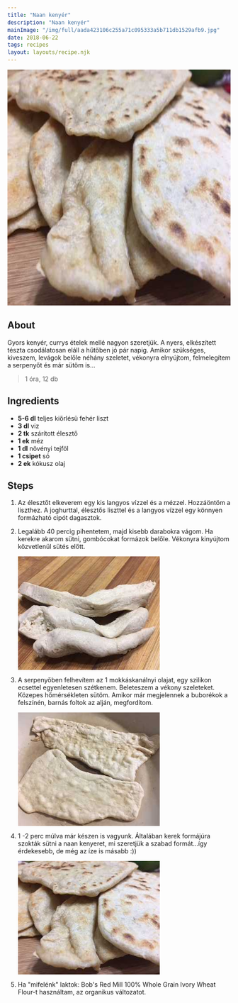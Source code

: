 ```yaml
---
title: "Naan kenyér"
description: "Naan kenyér"
mainImage: "/img/full/aada423106c255a71c095333a5b711db1529afb9.jpg"
date: 2018-06-22
tags: recipes
layout: layouts/recipe.njk
---
```

                            
<p align="center"><a href="https://cookpad.com/hu/receptek/5210784-naan-kenyer" rel="Recipe source page"><img width="751" height="532" src="/img/full/aada423106c255a71c095333a5b711db1529afb9.jpg"/></a></p>

## About
<p class="mb-sm">Gyors kenyér, currys ételek mellé nagyon szeretjük. A nyers, elkészített tészta csodálatosan eláll a hűtőben jó pár napig. Amikor szükséges, kiveszem, levágok belőle néhány szeletet, vékonyra elnyújtom, felmelegítem a serpenyőt és már sütöm is...</p>

> 1 óra, 12 db 

## Ingredients
* **5-6 dl** teljes kiőrlésü fehér liszt
* **3 dl** viz
* **2 tk** szárított élesztő
* **1 ek** méz
* **1 dl** növényi tejföl
* **1 csipet** só
* **2 ek** kókusz olaj

## Steps

1. Az élesztőt elkeverem egy kis langyos vízzel és a mézzel. Hozzáöntöm a liszthez. A joghurttal, élesztős liszttel és a langyos vízzel egy könnyen formázható cipót dagasztok.
 
    <div style="clear: both"/>

2. Legalább 40 percig pihentetem, majd kisebb darabokra vágom. Ha kerekre akarom sütni, gombócokat formázok belőle. Vékonyra kinyújtom közvetlenül sütés előtt.
 
    <p><img width="320" height="256" align="left" src="/img/full/7429b5b34db39f268615252782b99cb50b4e6ec8.jpg"/></p><div style="clear: both"/>

3. A serpenyőben felhevítem az 1 mokkáskanálnyi olajat, egy szilikon ecsettel egyenletesen szétkenem. Beleteszem a vékony szeleteket. Közepes hőmérsékleten sütöm. Amikor már megjelennek a buborékok a felszínén, barnás foltok az alján, megfordítom.
 
    <p><img width="320" height="256" align="left" src="/img/full/5c3952ab8974d635f060798580a32e7d8db94141.jpg"/></p><div style="clear: both"/>

4. 1 -2 perc múlva már készen is vagyunk. Általában kerek formájúra szokták sütni a naan kenyeret, mi szeretjük a szabad formát...így érdekesebb, de még az íze is másabb :))
 
    <p><img width="320" height="256" align="left" src="/img/full/bf5946b3053cb06aae0116d4725a2629e437037c.jpg"/></p><div style="clear: both"/>

5. Ha "mifelénk" laktok: Bob's Red Mill 100% Whole Grain Ivory Wheat Flour-t használtam, az organikus változatot.
 
    <div style="clear: both"/>

